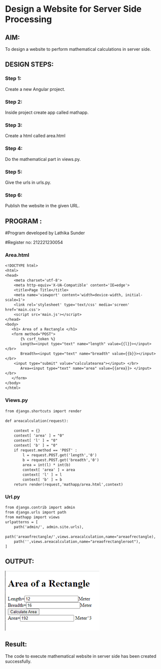 # Design a Website for Server Side Processing

## AIM:
To design a website to perform mathematical calculations in server side.

## DESIGN STEPS:

### Step 1:
Create a new Angular project.
### Step 2:
Inside project create app called mathapp.
### Step 3:
Create a html called area.html
### Step 4:
Do the mathematical part in views.py.
### Step 5:
Give the urls in urls.py.
### Step 6:
Publish the website in the given URL.
## PROGRAM :

#Program developed by Lathika Sunder

#Register no: 212221230054
### Area.html
```
<!DOCTYPE html>
<html>
<head>
    <meta charset='utf-8'>
    <meta http-equiv='X-UA-Compatible' content='IE=edge'>
    <title>Page Title</title>
    <meta name='viewport' content='width=device-width, initial-scale=1'>
    <link rel='stylesheet' type='text/css' media='screen' href='main.css'>
    <script src='main.js'></script>
</head>
<body>
   <h1> Area of a Rectangle </h1>
   <form method="POST">
       {% csrf_token %}
       Length=<input type="text" name="length" value={{l}}></input> </br>
       Breadth=<input type="text" name="breadth" value={{b}}></input> </br>
    <input type="submit" value="calculatearea"></input> </br>
       Area=<input type="text" name="area" value={{area}}> </input> </br>
   </form> 
</body>
</html>
```
### Views.py
```
from django.shortcuts import render

def areacalculation(request):

    context = {}
    context[ 'area' ] = "0"
    context[ 'l' ] = "0"
    context[ 'b' ] = "0"
    if request.method == 'POST' :
        l = request.POST.get('length','0')
        b = request.POST.get('breadth','0')
        area = int(l) * int(b)
        context[ 'area' ] = area
        context[ 'l' ] = l
        context[ 'b' ] = b
    return render(request,'mathapp/area.html',context)

```
### Url.py
```
from django.contrib import admin
from django.urls import path
from mathapp import views
urlpatterns = [
    path('admin/', admin.site.urls),
    path('areaofrectangle/',views.areacalculation,name="areaofrectangle),
    path('',views.areacalculation,name="areaofrectangleroot"),
]
```

## OUTPUT:
![output](./1.png)

## Result:
The code to execute mathematical website in server side has been created successfully.
